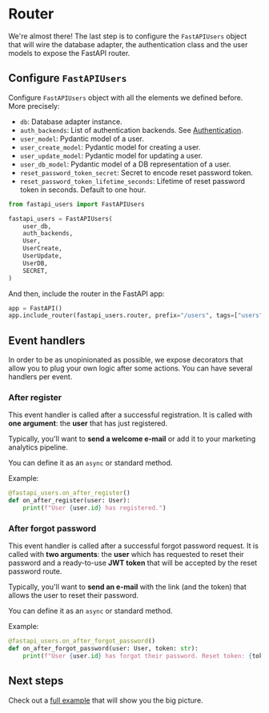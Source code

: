 # Router

We're almost there! The last step is to configure the `FastAPIUsers` object that will wire the database adapter, the authentication class and the user models to expose the FastAPI router.

## Configure `FastAPIUsers`

Configure `FastAPIUsers` object with all the elements we defined before. More precisely:

* `db`: Database adapter instance.
* `auth_backends`: List of authentication backends. See [Authentication](./authentication/index.md).
* `user_model`: Pydantic model of a user.
* `user_create_model`: Pydantic model for creating a user.
* `user_update_model`: Pydantic model for updating a user.
* `user_db_model`: Pydantic model of a DB representation of a user.
* `reset_password_token_secret`: Secret to encode reset password token.
* `reset_password_token_lifetime_seconds`: Lifetime of reset password token in seconds. Default to one hour.

```py
from fastapi_users import FastAPIUsers

fastapi_users = FastAPIUsers(
    user_db,
    auth_backends,
    User,
    UserCreate,
    UserUpdate,
    UserDB,
    SECRET,
)
```

And then, include the router in the FastAPI app:

```py
app = FastAPI()
app.include_router(fastapi_users.router, prefix="/users", tags=["users"])
```

## Event handlers

In order to be as unopinionated as possible, we expose decorators that allow you to plug your own logic after some actions. You can have several handlers per event.

### After register

This event handler is called after a successful registration. It is called with **one argument**: the **user** that has just registered.

Typically, you'll want to **send a welcome e-mail** or add it to your marketing analytics pipeline.

You can define it as an `async` or standard method.

Example:

```py
@fastapi_users.on_after_register()
def on_after_register(user: User):
    print(f"User {user.id} has registered.")
```

### After forgot password

This event handler is called after a successful forgot password request. It is called with **two arguments**: the **user** which has requested to reset their password and a ready-to-use **JWT token** that will be accepted by the reset password route.

Typically, you'll want to **send an e-mail** with the link (and the token) that allows the user to reset their password.

You can define it as an `async` or standard method.

Example:

```py
@fastapi_users.on_after_forgot_password()
def on_after_forgot_password(user: User, token: str):
    print(f"User {user.id} has forgot their password. Reset token: {token}")
```

## Next steps

Check out a [full example](full_example.md) that will show you the big picture.
